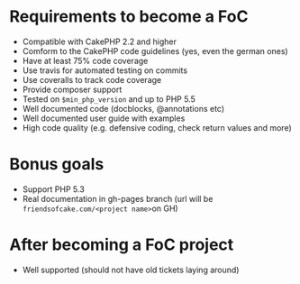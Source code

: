 # Requirements to become a FoC

- Compatible with CakePHP 2.2 and higher
- Comform to the CakePHP code guidelines (yes, even the german ones)
- Have at least 75% code coverage
- Use travis for automated testing on commits
- Use coveralls to track code coverage
- Provide composer support
- Tested on `$min_php_version` and up to PHP 5.5
- Well documented code (docblocks, @annotations etc)
- Well documented user guide with examples
- High code quality (e.g. defensive coding, check return values and more)

# Bonus goals 

- Support PHP 5.3
- Real documentation in gh-pages branch (url will be `friendsofcake.com/<project name>`on GH)

# After becoming a FoC project

- Well supported (should not have old tickets laying around)
